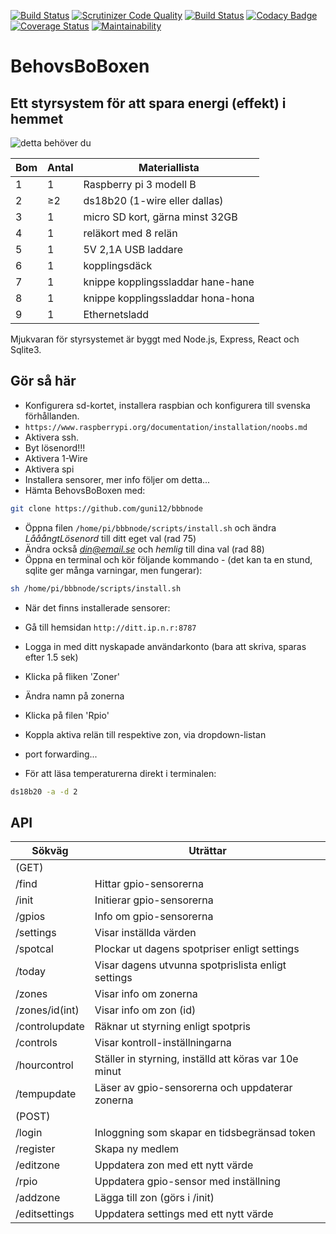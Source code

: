 [![Build Status](https://travis-ci.org/guni12/bbbnode.svg?branch=master)](https://travis-ci.org/guni12/bbbnode) 
[![Scrutinizer Code Quality](https://scrutinizer-ci.com/g/guni12/bbbnode/badges/quality-score.png?b=master)](https://scrutinizer-ci.com/g/guni12/bbbnode/?branch=master) 
[![Build Status](https://scrutinizer-ci.com/g/guni12/bbbnode/badges/build.png?b=master)](https://scrutinizer-ci.com/g/guni12/bbbnode/build-status/master) 
[![Codacy Badge](https://api.codacy.com/project/badge/Grade/b293df61900a45f5afae54b63d759876)](https://www.codacy.com/app/guni12/bbbnode?utm_source=github.com&amp;utm_medium=referral&amp;utm_content=guni12/bbbnode&amp;utm_campaign=Badge_Grade) 
[![Coverage Status](https://coveralls.io/repos/github/guni12/bbbnode/badge.png?branch=master)](https://coveralls.io/github/guni12/bbbnode?branch=master) 
[![Maintainability](https://api.codeclimate.com/v1/badges/d358e99378a19a9ec839/maintainability)](https://codeclimate.com/github/guni12/bbbnode/maintainability)

# BehovsBoBoxen
## Ett styrsystem för att spara energi (effekt) i hemmet

![detta behöver du](http://www.behovsbo.se/themes/images/bbbmaterial.jpg)

| Bom | Antal    | Materiallista                     |
| --- | ---------|---------------------------------- |
| 1   | 1        | Raspberry pi 3 modell B           |
| 2   | &#8805;2 | ds18b20 (1-wire eller dallas)     |
| 3   | 1        | micro SD kort, gärna minst 32GB   |
| 4   | 1        | reläkort med 8 relän              |
| 5   | 1        | 5V 2,1A USB laddare               |
| 6   | 1        | kopplingsdäck                     |
| 7   | 1        | knippe kopplingssladdar hane-hane |
| 8   | 1        | knippe kopplingssladdar hona-hona |
| 9   | 1        | Ethernetsladd                     |

Mjukvaran för styrsystemet är byggt med Node.js, Express, React och Sqlite3.

## Gör så här

-   Konfigurera sd-kortet, installera raspbian och konfigurera till svenska förhållanden.
-   `https://www.raspberrypi.org/documentation/installation/noobs.md`
-   Aktivera ssh.
-   Byt lösenord!!!
-   Aktivera 1-Wire
-   Aktivera spi
-   Installera sensorer, mer info följer om detta...
-   Hämta BehovsBoBoxen med:
```sh
git clone https://github.com/guni12/bbbnode
```
-   Öppna filen `/home/pi/bbbnode/scripts/install.sh` och ändra *LååångtLösenord* till ditt eget val (rad 75)
-   Ändra också *din@email.se* och *hemlig* till dina val (rad 88)
-   Öppna en terminal och kör följande kommando - (det kan ta en stund, sqlite ger många varningar, men fungerar):
```sh
sh /home/pi/bbbnode/scripts/install.sh
```
-   När det finns installerade sensorer:
-   Gå till hemsidan `http://ditt.ip.n.r:8787`
-   Logga in med ditt nyskapade användarkonto (bara att skriva, sparas efter 1.5 sek)
-   Klicka på fliken 'Zoner'
-   Ändra namn på zonerna
-   Klicka på filen 'Rpio'
-   Koppla aktiva relän till respektive zon, via dropdown-listan

-   port forwarding...
-   För att läsa temperaturerna direkt i terminalen:
```sh
ds18b20 -a -d 2
```
## API


| Sökväg         | Uträttar                                              |
|----------------|-------------------------------------------------------|
| (GET)          |                                                       |
| /find          | Hittar gpio-sensorerna                                |
| /init          | Initierar gpio-sensorerna                             |
| /gpios         | Info om gpio-sensorerna                               |
| /settings      | Visar inställda värden                                |
| /spotcal       | Plockar ut dagens spotpriser enligt settings          |
| /today         | Visar dagens utvunna spotprislista enligt settings    |
| /zones         | Visar info om zonerna                                 |
| /zones/id(int) | Visar info om zon (id)                                |
| /controlupdate | Räknar ut styrning enligt spotpris                    |
| /controls      | Visar kontroll-inställningarna                        |
| /hourcontrol   | Ställer in styrning, inställd att köras var 10e minut |
| /tempupdate    | Läser av gpio-sensorerna och uppdaterar zonerna       |
| (POST)         |                                                       |
| /login         | Inloggning som skapar en tidsbegränsad token          |
| /register      | Skapa ny medlem                                       |
| /editzone      | Uppdatera zon med ett nytt värde                      |
| /rpio          | Uppdatera gpio-sensor med inställning                 |
| /addzone       | Lägga till zon (görs i /init)                         |
| /editsettings  | Uppdatera settings med ett nytt värde                 |